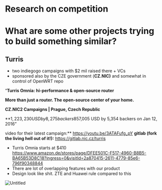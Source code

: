 # Research on competition 

# What are some other projects trying to build something similar?

## Turris

- two indiegogo campaigns with $2 mil raised there + VCs
- sponsored also by the CZE government (**CZ.NIC)** and somewhat in control of OpenWRT repo

“**Turris Omnia: hi-performance & open-source router**

**More than just a router. The open-source center of your home.**

**CZ.NIC2 Campaigns | Prague, Czech Republic**

**$1,223,230 USD by 8,275 backers$857,005 USD by 5,354 backers on Jan 12, 2016”

video for their latest campaign:** https://youtu.be/3ATAFufg_pY
****************gitlab (fork the living hell out of it!):**************** https://gitlab.nic.cz/turris

- Turris Omnia starts at $410 https://www.amazon.de/stores/page/DFEE501C-F517-4960-B8B5-BA65B53D8C18?ingress=0&visitId=2a870415-2611-4779-85e6-796f90348844
- There are lot of overlapping features with our product
- Design look like shit. ZTE and Huawei rule compared to this

![Untitled](https://s3-us-west-2.amazonaws.com/secure.notion-static.com/109bdcfe-76f7-42c7-ad58-f81f0ca75555/Untitled.png)

[]()